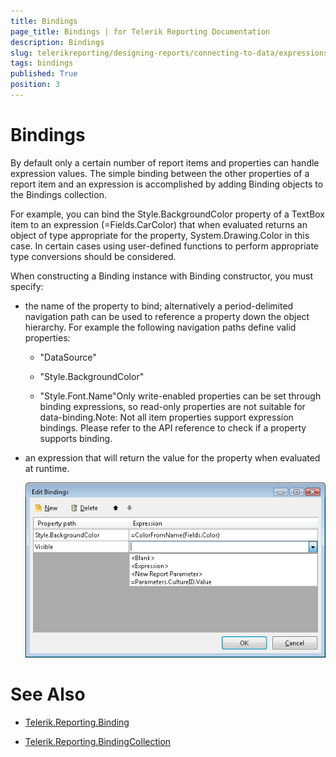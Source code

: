```yaml
---
title: Bindings
page_title: Bindings | for Telerik Reporting Documentation
description: Bindings
slug: telerikreporting/designing-reports/connecting-to-data/expressions/using-expressions/bindings
tags: bindings
published: True
position: 3
---
```


# Bindings



By default only a certain number of report items and properties can handle expression values. The simple binding between the other properties of a report item and an expression is accomplished by adding Binding objects to the Bindings collection.

For example, you can bind the Style.BackgroundColor property of a TextBox item to an expression (=Fields.CarColor) that when evaluated returns an object of type appropriate for the property, System.Drawing.Color in this case. In certain cases using user-defined functions to perform appropriate type conversions should be considered. 

When constructing a Binding instance with Binding constructor, you must specify:

* the name of the property to bind; alternatively a period-delimited               navigation path can be used to reference a property down the object               hierarchy. For example the following navigation paths define valid               properties:

   + "DataSource"

   + "Style.BackgroundColor"

   + "Style.Font.Name"Only write-enabled properties can be set through binding             expressions, so read-only properties are not suitable for             data-binding.Note: Not all item properties support expression bindings.             Please refer to the API reference to check if a property              supports binding.

* an expression that will return the value for the property when evaluated at runtime.  

  ![](images/UI/Bindings.png)

# See Also

 * [Telerik.Reporting.Binding](/reporting/api/Telerik.Reporting.Binding) 

 * [Telerik.Reporting.BindingCollection](/reporting/api/Telerik.Reporting.BindingCollection) 

